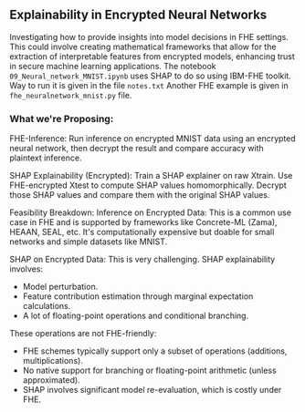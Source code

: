 ## Explainability in Encrypted Neural Networks

Investigating how to provide insights into model decisions in FHE settings. This could involve creating mathematical frameworks that allow for the extraction of interpretable features from encrypted models, 
enhancing trust in secure machine learning applications. The notebook `09_Neural_network_MNIST.ipynb` uses SHAP to do so using IBM-FHE toolkit. Way to run it is given in the file `notes.txt` Another FHE example is given in 
`fhe_neuralnetwork_mnist.py` file.



### What we're Proposing:
FHE-Inference: Run inference on encrypted MNIST data using an encrypted neural network, then decrypt the result and compare accuracy with plaintext inference.


SHAP Explainability (Encrypted): Train a SHAP explainer on raw Xtrain. Use FHE-encrypted Xtest to compute SHAP values homomorphically. Decrypt those SHAP values and compare them with the original SHAP values.


Feasibility Breakdown:
Inference on Encrypted Data: This is a common use case in FHE and is supported by frameworks like Concrete-ML (Zama), HEAAN, SEAL, etc. It's computationally expensive but doable for small networks and simple datasets like MNIST.

SHAP on Encrypted Data: This is very challenging. SHAP explainability involves:
- Model perturbation.
- Feature contribution estimation through marginal expectation calculations.
- A lot of floating-point operations and conditional branching.

These operations are not FHE-friendly:
- FHE schemes typically support only a subset of operations (additions, multiplications).
- No native support for branching or floating-point arithmetic (unless approximated).
- SHAP involves significant model re-evaluation, which is costly under FHE.
